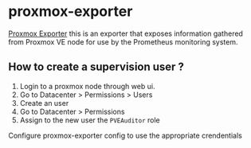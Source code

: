 # proxmox-exporter

[Proxmox Exporter](https://github.com/prometheus-pve/prometheus-pve-exporter) this is an exporter that exposes information gathered from Proxmox VE node for use by the Prometheus monitoring system.

## How to create a supervision user ?

1. Login to a proxmox node through web ui.
2. Go to Datacenter > Permissions > Users
3. Create an user
4. Go to Datacenter > Permissions
5. Assign to the new user the `PVEAuditor` role

Configure proxmox-exporter config to use the appropriate crendentials
